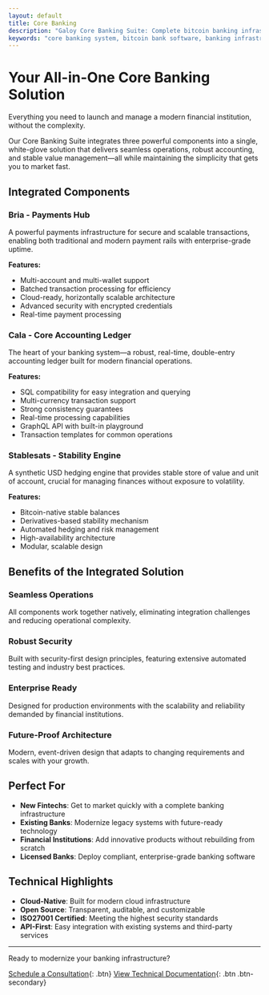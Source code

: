 ```yaml
---
layout: default
title: Core Banking
description: "Galoy Core Banking Suite: Complete bitcoin banking infrastructure with Bria payments hub, Cala accounting ledger, and Stablesats stability engine. Deploy enterprise-grade bitcoin bank software in weeks with our modular core banking system."
keywords: "core banking system, bitcoin bank software, banking infrastructure, payments hub, accounting ledger, stability engine, enterprise banking software, modular banking platform, bitcoin core banking, financial institution software, bitcoin bank, banking as a service, open source banking, banking software, fintech infrastructure"
---
```


# Your All-in-One Core Banking Solution

Everything you need to launch and manage a modern financial institution, without the complexity.

Our Core Banking Suite integrates three powerful components into a single, white-glove solution that delivers seamless operations, robust accounting, and stable value management—all while maintaining the simplicity that gets you to market fast.

## Integrated Components

### Bria - Payments Hub
A powerful payments infrastructure for secure and scalable transactions, enabling both traditional and modern payment rails with enterprise-grade uptime.

**Features:**
- Multi-account and multi-wallet support
- Batched transaction processing for efficiency
- Cloud-ready, horizontally scalable architecture
- Advanced security with encrypted credentials
- Real-time payment processing

### Cala - Core Accounting Ledger
The heart of your banking system—a robust, real-time, double-entry accounting ledger built for modern financial operations.

**Features:**
- SQL compatibility for easy integration and querying
- Multi-currency transaction support
- Strong consistency guarantees
- Real-time processing capabilities
- GraphQL API with built-in playground
- Transaction templates for common operations

### Stablesats - Stability Engine
A synthetic USD hedging engine that provides stable store of value and unit of account, crucial for managing finances without exposure to volatility.

**Features:**
- Bitcoin-native stable balances
- Derivatives-based stability mechanism
- Automated hedging and risk management
- High-availability architecture
- Modular, scalable design

## Benefits of the Integrated Solution

### Seamless Operations
All components work together natively, eliminating integration challenges and reducing operational complexity.

### Robust Security
Built with security-first design principles, featuring extensive automated testing and industry best practices.

### Enterprise Ready
Designed for production environments with the scalability and reliability demanded by financial institutions.

### Future-Proof Architecture
Modern, event-driven design that adapts to changing requirements and scales with your growth.

## Perfect For

- **New Fintechs**: Get to market quickly with a complete banking infrastructure
- **Existing Banks**: Modernize legacy systems with future-ready technology
- **Financial Institutions**: Add innovative products without rebuilding from scratch
- **Licensed Banks**: Deploy compliant, enterprise-grade banking software

## Technical Highlights

- **Cloud-Native**: Built for modern cloud infrastructure
- **Open Source**: Transparent, auditable, and customizable
- **ISO27001 Certified**: Meeting the highest security standards
- **API-First**: Easy integration with existing systems and third-party services

---

Ready to modernize your banking infrastructure?

[Schedule a Consultation](mailto:biz@galoy.io?subject=Core%20Banking%20Consultation){: .btn}
[View Technical Documentation](https://dev.galoy.io/){: .btn .btn-secondary}
